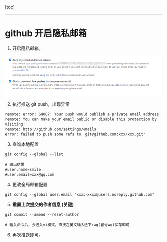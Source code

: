 [toc]

---



# github 开启隐私邮箱

1. 开启隐私邮箱。

![1667804088546](git%E5%90%AF%E7%94%A8%E9%9A%90%E7%A7%81%E9%82%AE%E7%AE%B1%E5%90%8Epush%E9%97%AE%E9%A2%98.assets/1667804088546.png)

2. 执行推送 git push，出现异常

```shell
remote: error: GH007: Your push would publish a private email address.        
remote: You can make your email public or disable this protection by visiting:        
remote: http://github.com/settings/emails        
error: failed to push some refs to 'git@github.com:xxx/xxx.git'
```

3. 查询本地配置

```shell
git config --global --list

# 输出结果
#user.name=smile
#user.email=xxx@qq.com
```

4. 更改全局邮箱配置

```shell
git config --global user.email "xxxx-xxxx@users.noreply.github.com"
```

5. **重置上次提交的作者信息 (关键)**

```shell
git commit --amend --reset-author

# 输入命令后，会进入vi模式，直接在英文输入法下:wq(冒号wq)保存即可
```

6. 再次推送即可。
